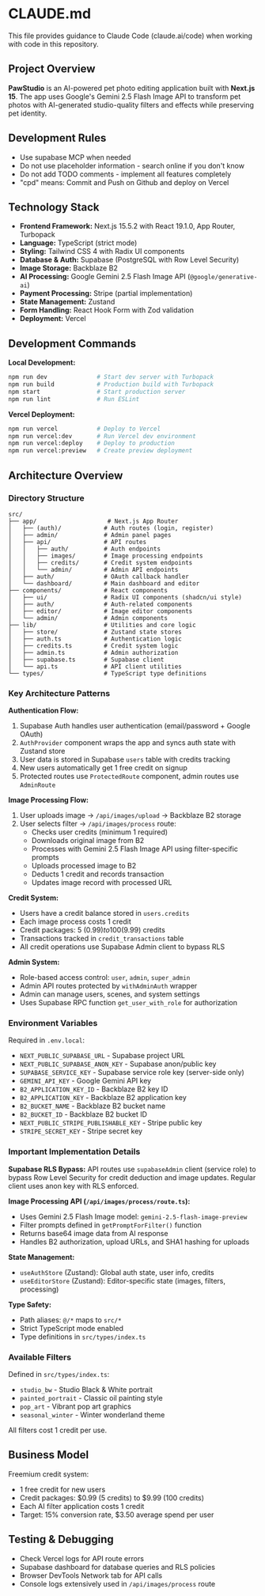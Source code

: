 # CLAUDE.md

This file provides guidance to Claude Code (claude.ai/code) when working with code in this repository.

## Project Overview

**PawStudio** is an AI-powered pet photo editing application built with **Next.js 15**. The app uses Google's Gemini 2.5 Flash Image API to transform pet photos with AI-generated studio-quality filters and effects while preserving pet identity.

## Development Rules
- Use supabase MCP when needed
- Do not use placeholder information - search online if you don't know
- Do not add TODO comments - implement all features completely
- "cpd" means: Commit and Push on Github and deploy on Vercel

## Technology Stack

- **Frontend Framework:** Next.js 15.5.2 with React 19.1.0, App Router, Turbopack
- **Language:** TypeScript (strict mode)
- **Styling:** Tailwind CSS 4 with Radix UI components
- **Database & Auth:** Supabase (PostgreSQL with Row Level Security)
- **Image Storage:** Backblaze B2
- **AI Processing:** Google Gemini 2.5 Flash Image API (`@google/generative-ai`)
- **Payment Processing:** Stripe (partial implementation)
- **State Management:** Zustand
- **Form Handling:** React Hook Form with Zod validation
- **Deployment:** Vercel

## Development Commands

**Local Development:**
```bash
npm run dev              # Start dev server with Turbopack
npm run build            # Production build with Turbopack
npm start                # Start production server
npm run lint             # Run ESLint
```

**Vercel Deployment:**
```bash
npm run vercel           # Deploy to Vercel
npm run vercel:dev       # Run Vercel dev environment
npm run vercel:deploy    # Deploy to production
npm run vercel:preview   # Create preview deployment
```

## Architecture Overview

### Directory Structure
```
src/
├── app/                    # Next.js App Router
│   ├── (auth)/            # Auth routes (login, register)
│   ├── admin/             # Admin panel pages
│   ├── api/               # API routes
│   │   ├── auth/          # Auth endpoints
│   │   ├── images/        # Image processing endpoints
│   │   ├── credits/       # Credit system endpoints
│   │   └── admin/         # Admin API endpoints
│   ├── auth/              # OAuth callback handler
│   └── dashboard/         # Main dashboard and editor
├── components/            # React components
│   ├── ui/                # Radix UI components (shadcn/ui style)
│   ├── auth/              # Auth-related components
│   ├── editor/            # Image editor components
│   └── admin/             # Admin components
├── lib/                   # Utilities and core logic
│   ├── store/             # Zustand state stores
│   ├── auth.ts            # Authentication logic
│   ├── credits.ts         # Credit system logic
│   ├── admin.ts           # Admin authorization
│   ├── supabase.ts        # Supabase client
│   └── api.ts             # API client utilities
└── types/                 # TypeScript type definitions
```

### Key Architecture Patterns

**Authentication Flow:**
1. Supabase Auth handles user authentication (email/password + Google OAuth)
2. `AuthProvider` component wraps the app and syncs auth state with Zustand store
3. User data is stored in Supabase `users` table with credits tracking
4. New users automatically get 1 free credit on signup
5. Protected routes use `ProtectedRoute` component, admin routes use `AdminRoute`

**Image Processing Flow:**
1. User uploads image → `/api/images/upload` → Backblaze B2 storage
2. User selects filter → `/api/images/process` route:
   - Checks user credits (minimum 1 required)
   - Downloads original image from B2
   - Processes with Gemini 2.5 Flash Image API using filter-specific prompts
   - Uploads processed image to B2
   - Deducts 1 credit and records transaction
   - Updates image record with processed URL

**Credit System:**
- Users have a credit balance stored in `users.credits`
- Each image process costs 1 credit
- Credit packages: 5 ($0.99) to 100 ($9.99) credits
- Transactions tracked in `credit_transactions` table
- All credit operations use Supabase Admin client to bypass RLS

**Admin System:**
- Role-based access control: `user`, `admin`, `super_admin`
- Admin API routes protected by `withAdminAuth` wrapper
- Admin can manage users, scenes, and system settings
- Uses Supabase RPC function `get_user_with_role` for authorization

### Environment Variables

Required in `.env.local`:
- `NEXT_PUBLIC_SUPABASE_URL` - Supabase project URL
- `NEXT_PUBLIC_SUPABASE_ANON_KEY` - Supabase anon/public key
- `SUPABASE_SERVICE_KEY` - Supabase service role key (server-side only)
- `GEMINI_API_KEY` - Google Gemini API key
- `B2_APPLICATION_KEY_ID` - Backblaze B2 key ID
- `B2_APPLICATION_KEY` - Backblaze B2 application key
- `B2_BUCKET_NAME` - Backblaze B2 bucket name
- `B2_BUCKET_ID` - Backblaze B2 bucket ID
- `NEXT_PUBLIC_STRIPE_PUBLISHABLE_KEY` - Stripe public key
- `STRIPE_SECRET_KEY` - Stripe secret key

### Important Implementation Details

**Supabase RLS Bypass:**
API routes use `supabaseAdmin` client (service role) to bypass Row Level Security for credit deduction and image updates. Regular client uses anon key with RLS enforced.

**Image Processing API (`/api/images/process/route.ts`):**
- Uses Gemini 2.5 Flash Image model: `gemini-2.5-flash-image-preview`
- Filter prompts defined in `getPromptForFilter()` function
- Returns base64 image data from AI response
- Handles B2 authorization, upload URLs, and SHA1 hashing for uploads

**State Management:**
- `useAuthStore` (Zustand): Global auth state, user info, credits
- `useEditorStore` (Zustand): Editor-specific state (images, filters, processing)

**Type Safety:**
- Path aliases: `@/*` maps to `src/*`
- Strict TypeScript mode enabled
- Type definitions in `src/types/index.ts`

### Available Filters

Defined in `src/types/index.ts`:
- `studio_bw` - Studio Black & White portrait
- `painted_portrait` - Classic oil painting style
- `pop_art` - Vibrant pop art graphics
- `seasonal_winter` - Winter wonderland theme

All filters cost 1 credit per use.

## Business Model

Freemium credit system:
- 1 free credit for new users
- Credit packages: $0.99 (5 credits) to $9.99 (100 credits)
- Each AI filter application costs 1 credit
- Target: 15% conversion rate, $3.50 average spend per user

## Testing & Debugging

- Check Vercel logs for API route errors
- Supabase dashboard for database queries and RLS policies
- Browser DevTools Network tab for API calls
- Console logs extensively used in `/api/images/process` route

